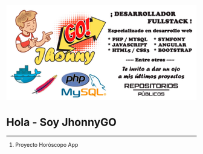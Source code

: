 ![JhonnyGO - Imagen top](assets/img/header.jpg)

# Hola - Soy JhonnyGO

---
1. Proyecto Horóscopo App